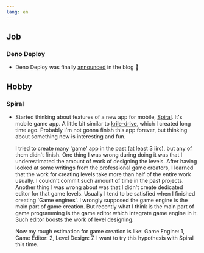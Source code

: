 ```yaml
---
lang: en
---
```


## Job

### Deno Deploy

- Deno Deploy was finally [announced](https://deno.com/blog/deploy-beta1) in the blog 🎉

## Hobby

### Spiral

- Started thinking about features of a new app for mobile, [Spiral](https://scrapbox.io/kt3k/Spiral). It's mobile game app. A little bit similar to [krile-drive](https://github.com/kt3k/krile-drive), which I created long time ago. Probably I'm not gonna finish this app forever, but thinking about something new is interesting and fun.

  I tried to create many 'game' app in the past (at least 3 iirc), but any of them didn't finish. One thing I was wrong during doing it was that I underestimated the amount of work of designing the levels. After having looked at some writings from the professional game creators, I learned that the work for creating levels take more than half of the entire work usually. I couldn't commit such amount of time in the past projects. Another thing I was wrong about was that I didn't create dedicated editor for that game levels. Usually I tend to be satisfied when I finished creating 'Game engines'. I wrongly supposed the game engine is the main part of game creation. But recently what I think is the main part of game programming is the game editor which integrate game engine in it. Such editor boosts the work of level designing.

  Now my rough estimation for game creation is like: Game Engine: 1, Game Editor: 2, Level Design: 7. I want to try this hypothesis with Spiral this time.
